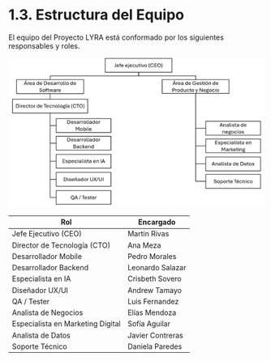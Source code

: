 # 1.3. Estructura del Equipo

El equipo del Proyecto LYRA está conformado por los siguientes responsables y roles.  

![Organigrama](organigrama.png)

| Rol                              | Encargado          |
|----------------------------------|--------------------|
| Jefe Ejecutivo (CEO)             | Martin Rivas       |
| Director de Tecnología (CTO)     | Ana Meza           |
| Desarrollador Mobile             | Pedro Morales      |
| Desarrollador Backend            | Leonardo Salazar   |
| Especialista en IA               | Crisbeth Sovero    |
| Diseñador UX/UI                  | Andrew Tamayo      |
| QA / Tester                      | Luis Fernandez     |
| Analista de Negocios             | Elías Mendoza      |
| Especialista en Marketing Digital| Sofía Aguilar      |
| Analista de Datos                | Javier Contreras   |
| Soporte Técnico                  | Daniela Paredes    |

